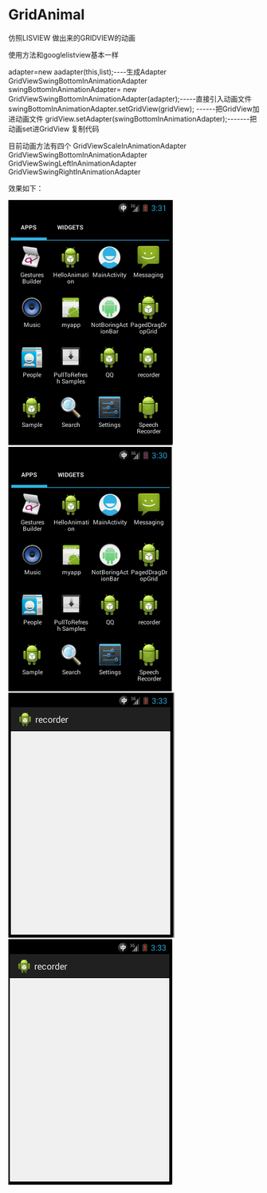 # GridAnimal

仿照LISVIEW 做出来的GRIDVIEW的动画

使用方法和googlelistview基本一样

adapter=new aadapter(this,list);----生成Adapter
                GridViewSwingBottomInAnimationAdapter swingBottomInAnimationAdapter= new GridViewSwingBottomInAnimationAdapter(adapter);-----直接引入动画文件
                swingBottomInAnimationAdapter.setGridView(gridView); ------把GridView加进动画文件
                gridView.setAdapter(swingBottomInAnimationAdapter);-------把动画set进GridView
复制代码

目前动画方法有四个
GridViewScaleInAnimationAdapter
GridViewSwingBottomInAnimationAdapter
GridViewSwingLeftInAnimationAdapter
GridViewSwingRightInAnimationAdapter

效果如下：

![1](https://github.com/01100044093/GridAnimal/blob/master/113634nn8z1xkc6zux4oxf.gif)
![2](https://github.com/01100044093/GridAnimal/blob/master/113634qs7gvr6ljrv6glil.gif)
![3](https://github.com/01100044093/GridAnimal/blob/master/113635x1k1rz2kk1w1b15u.gif)
![4](https://github.com/01100044093/GridAnimal/blob/master/113636h5hoiwp5omozinoo.gif)



